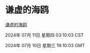 # 谦虚的海鸥
[谦虚的海鸥](http://219.139.197.160:56308/qxdho/course/base/hotlink/index.php)

2024年 07月 11日 星期四 03:10:03 CST

2024年 07月 10日 星期三 19:10:03 GMT
